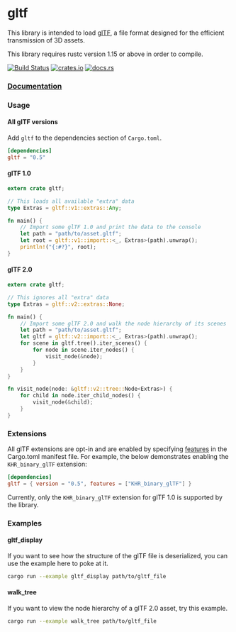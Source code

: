 # gltf

This library is intended to load [glTF](https://www.khronos.org/gltf), a file format designed for the efficient transmission of 3D assets.

This library requires rustc version 1.15 or above in order to compile.

[![Build Status](https://travis-ci.org/alteous/gltf.svg?branch=master)](https://travis-ci.org/alteous/gltf)
[![crates.io](https://img.shields.io/crates/v/gltf.svg)](https://crates.io/crates/gltf)
[![docs.rs](https://docs.rs/gltf/badge.svg)](https://docs.rs/gltf)

### [Documentation](https://docs.rs/gltf)

### Usage

#### All glTF versions

Add `gltf` to the dependencies section of `Cargo.toml`.

```toml
[dependencies]
gltf = "0.5"
```
#### glTF 1.0

```rust
extern crate gltf;

// This loads all available "extra" data
type Extras = gltf::v1::extras::Any;

fn main() {
    // Import some glTF 1.0 and print the data to the console
    let path = "path/to/asset.gltf";
    let root = gltf::v1::import::<_, Extras>(path).unwrap();
    println!("{:#?}", root);
}
```

#### glTF 2.0

```rust
extern crate gltf;

// This ignores all "extra" data
type Extras = gltf::v2::extras::None;

fn main() {
    // Import some glTF 2.0 and walk the node hierarchy of its scenes
    let path = "path/to/asset.gltf";
    let gltf = gltf::v2::import::<_, Extras>(path).unwrap();
    for scene in gltf.tree().iter_scenes() {
        for node in scene.iter_nodes() {
            visit_node(&node);
        }
    }
}

fn visit_node(node: &gltf::v2::tree::Node<Extras>) {
    for child in node.iter_child_nodes() {
        visit_node(&child);
    }
}
```
### Extensions

All glTF extensions are opt-in and are enabled by specifying [features](http://doc.crates.io/specifying-dependencies.html#choosing-features) in the Cargo.toml manifest file. For example, the below demonstrates enabling the `KHR_binary_glTF` extension:

```toml
[dependencies]
gltf = { version = "0.5", features = ["KHR_binary_glTF"] }
```

Currently, only the `KHR_binary_glTF` extension for glTF 1.0 is supported by the library.

### Examples

#### gltf_display

If you want to see how the structure of the glTF file is deserialized, you can
use the example here to poke at it.

```sh
cargo run --example gltf_display path/to/gltf_file
```

#### walk_tree

If you want to view the node hierarchy of a glTF 2.0 asset, try this example.

```sh
cargo run --example walk_tree path/to/gltf_file
```
